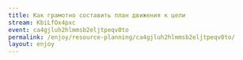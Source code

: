```yaml
---
title: Как грамотно составить план движения к цели
stream: KbiLfOx4pxc
event: ca4gjluh2hlmmsb2eljtpeqv0to
permalink: /enjoy/resource-planning/ca4gjluh2hlmmsb2eljtpeqv0to/
layout: enjoy
---
```

